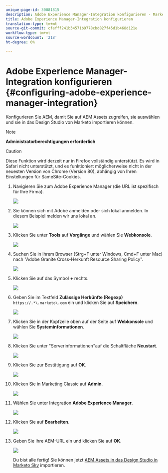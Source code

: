 ```yaml
---
unique-page-id: 30081815
description: Adobe Experience Manager-Integration konfigurieren - Marketing Docs - Produktdokumentation
title: Adobe Experience Manager-Integration konfigurieren
translation-type: tm+mt
source-git-commit: cfefff241b34571b9778cbd827f45d1b468d121e
workflow-type: tm+mt
source-wordcount: '218'
ht-degree: 0%

---
```



# Adobe Experience Manager-Integration konfigurieren {#configuring-adobe-experience-manager-integration}

Konfigurieren Sie AEM, damit Sie auf AEM Assets zugreifen, sie auswählen und sie in das Design Studio von Marketo importieren können.

>[!NOTE]
>
>**Administratorberechtigungen erforderlich**

>[!CAUTION]
>
>Diese Funktion wird derzeit nur in Firefox vollständig unterstützt. Es wird in Safari nicht unterstützt, und es funktioniert möglicherweise nicht in der neuesten Version von Chrome (Version 80), abhängig von Ihren Einstellungen für SameSite-Cookies.

1. Navigieren Sie zum Adobe Experience Manager (die URL ist spezifisch für Ihre Firma).

   ![](assets/one.png)

1. Sie können sich mit Adobe anmelden oder sich lokal anmelden. In diesem Beispiel melden wir uns lokal an.

   ![](assets/two.png)

1. Klicken Sie unter **Tools** auf **Vorgänge** und wählen Sie **Webkonsole**.

   ![](assets/2a.png)

1. Suchen Sie in Ihrem Browser (Strg+F unter Windows, Cmd+F unter Mac) nach &quot;Adobe Granite Cross-Herkunft Resource Sharing Policy&quot;.

   ![](assets/three.png)

1. Klicken Sie auf das Symbol **+** rechts.

   ![](assets/four.png)

1. Geben Sie im Textfeld **Zulässige Herkünfte (Regexp)** `https://.*\.marketo\.com` ein und klicken Sie auf **Speichern**.

   ![](assets/five-psd.png)

1. Klicken Sie in der Kopfzeile oben auf der Seite auf **Webkonsole** und wählen Sie **Systeminformationen**.

   ![](assets/six.png)

1. Klicken Sie unter &quot;Serverinformationen&quot;auf die Schaltfläche **Neustart**.

   ![](assets/seven.png)

1. Klicken Sie zur Bestätigung auf **OK**.

   ![](assets/eight.png)

1. Klicken Sie in Marketing Classic auf **Admin**.

   ![](assets/nine.png)

1. Wählen Sie unter Integration **Adobe Experience Manager**.

   ![](assets/ten.png)

1. Klicken Sie auf **Bearbeiten**.

   ![](assets/eleven.png)

1. Geben Sie Ihre AEM-URL ein und klicken Sie auf **OK**.

   ![](assets/twelve.png)

   Du bist alle fertig! Sie können jetzt [AEM Assets in das Design Studio in Marketo Sky](https://experienceleague.adobe.com/docs/marketo/sky/design-studio/importing-assets-with-adobe-experience-manager.html?lang=en#design-studio) importieren.
